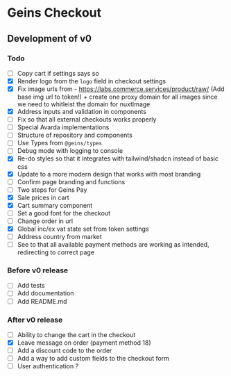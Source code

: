 # Geins Checkout

## Development of v0

### Todo

- [ ] Copy cart if settings says so
- [x] Render logo from the `logo` field in checkout settings
- [x] Fix image urls from - https://labs.commerce.services/product/raw/ (Add base img url to token!) + create one proxy domain for all images since we need to whitleist the domain for nuxtImage
- [x] Address inputs and validation in components
- [ ] Fix so that all external checkouts works properly
- [ ] Special Avarda implementations
- [ ] Structure of repository and components
- [ ] Use Types from `@geins/types`
- [ ] Debug mode with logging to console
- [x] Re-do styles so that it integrates with tailwind/shadcn instead of basic css
- [x] Update to a more modern design that works with most branding
- [ ] Confirm page branding and functions
- [ ] Two steps for Geins Pay
- [x] Sale prices in cart
- [x] Cart summary component
- [ ] Set a good font for the checkout
- [ ] Change order in url
- [x] Global inc/ex vat state set from token settings
- [ ] Address country from market
- [ ] See to that all available payment methods are working as intended, redirecting to correct page

### Before v0 release

- [ ] Add tests
- [ ] Add documentation
- [ ] Add README.md

### After v0 release

- [ ] Ability to change the cart in the checkout
- [x] Leave message on order (payment method 18)
- [ ] Add a discount code to the order
- [ ] Add a way to add custom fields to the checkout form
- [ ] User authentication ?
